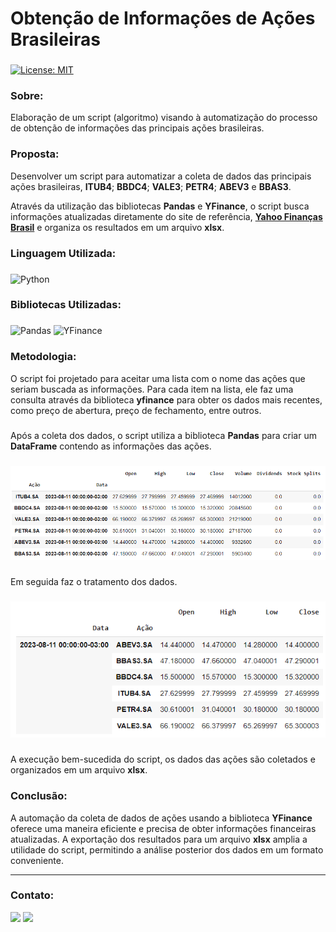 # Obtenção de Informações de Ações Brasileiras

###
[![License: MIT](https://img.shields.io/badge/License-MIT-black.svg)](https://opensource.org/licenses/MIT) 

### Sobre:

Elaboração de um script (algoritmo) visando à automatização do processo de obtenção de informações das principais ações brasileiras.

### Proposta:

Desenvolver um script para automatizar a coleta de dados das principais ações brasileiras, **ITUB4**; **BBDC4**; **VALE3**; **PETR4**; **ABEV3** e **BBAS3**. 

Através da utilização das bibliotecas **Pandas** e **YFinance**, o script busca informações atualizadas diretamente do site de referência, <a href="https://br.financas.yahoo.com/">**Yahoo Finanças Brasil**</a> e organiza os resultados em um arquivo **xlsx**.

### Linguagem Utilizada:
###
![Python](https://img.shields.io/badge/python-3670A0?style=for-the-badge&logo=python&logoColor=white&color=black)

### Bibliotecas Utilizadas:
###
![Pandas](https://img.shields.io/badge/pandas-%23150458.svg?style=for-the-badge&logo=pandas&logoColor=white&color=black) 	![YFinance](https://img.shields.io/badge/YFinance-%233F4F75.svg?style=for-the-badge&logoColor=white&color=black)

### Metodologia:

O script foi projetado para aceitar uma lista com o nome das ações que seriam buscada as informações. Para cada item na lista, ele faz uma consulta através da biblioteca **yfinance** para obter os dados mais recentes, como preço de abertura, preço de fechamento, entre outros.
###
Após a coleta dos dados, o script utiliza a biblioteca **Pandas** para criar um **DataFrame** contendo as informações das ações.
###
<img src="/img/dataframe_inicial.png">

###
Em seguida faz o tratamento dos dados.
###
<img src="/img/dataframe_final.png">

###
A execução bem-sucedida do script, os dados das ações são coletados e organizados em um arquivo **xlsx**.

### Conclusão:

A automação da coleta de dados de ações usando a biblioteca **YFinance** oferece uma maneira eficiente e precisa de obter informações financeiras atualizadas. A exportação dos resultados para um arquivo **xlsx** amplia a utilidade do script, permitindo a análise posterior dos dados em um formato conveniente.

---
### Contato:

<div>
  <a href="https://linkedin.com/in/marcospontesjunior" target="_blank"><img src="https://img.shields.io/badge/linkedin-%230077B5.svg?style=for-the-badge&logo=linkedin&logoColor=white&color=black" target="_blank"></a>  
  <a href = "mailto:marcospntsjunior@gmail.com"><img src="https://img.shields.io/badge/Gmail-D14836?style=for-the-badge&logo=gmail&logoColor=white&color=black" target="_blank"></a>
</div>


